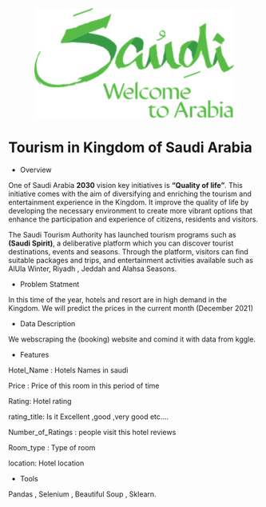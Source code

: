 


<p align="center" >
<img src="visit-saudi-logo.png" width ="400">
</p>

# Tourism in Kingdom of Saudi Arabia









 - Overview 

One of Saudi Arabia **2030** vision key initiatives is **“Quality of life”**. This initiative comes with the aim of diversifying and enriching the tourism and entertainment experience in the Kingdom. 
It improve the quality of life by developing the necessary environment to create more vibrant options that enhance the participation and experience of citizens, residents and visitors.

The Saudi Tourism Authority has launched tourism programs such as **(Saudi Spirit)**, a deliberative platform which you can discover tourist destinations, events and seasons. Through the platform, visitors can find suitable packages and trips, and entertainment activities available such as AlUla Winter, Riyadh , Jeddah and Alahsa Seasons.




- Problem Statment 

In this time of the year, hotels and resort are in high demand in the Kingdom. We will predict the prices in the current month (December 2021)



- Data Description 

We webscraping the (booking) website and comind it with data from kggle. 



- Features 

Hotel_Name : Hotels Names in saudi 

Price : Price of this room in this period of time

Rating: Hotel rating

rating_title: Is it Excellent ,good ,very good etc….

Number_of_Ratings : people visit this hotel reviews

Room_type : Type of room

location: Hotel location 



- Tools 

Pandas , Selenium , Beautiful Soup , Sklearn. 

